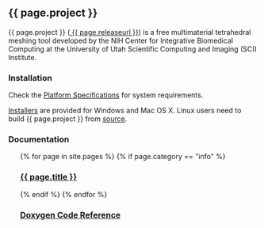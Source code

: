 <h2>{{ page.project }}</h3>

<p>{{ page.project }} (<a href={{ page.releaseurl }}> {{ page.releaseurl }}</a>) is a free multimaterial tetrahedral meshing tool developed by the NIH Center for Integrative Biomedical Computing at the University of Utah Scientific Computing and Imaging (SCI) Institute.</p>

<h3>Installation</h3>

<p>Check the <a href={{ site.github.url }}/specs.html>Platform Specifications</a> for system requirements.</p>

<p><a href={{ page.releaseurl }}>Installers</a> are provided for Windows and Mac OS X. Linux users need to build {{ page.project }} from <a href={{ site.github.url }}/build.html>source</a>.</p>

<h3>Documentation</h3>
<ul>
  {% for page in site.pages %}
  {% if page.category == "info" %}
  <h3> <a href={{ site.github.url }}{{ page.url }}>{{ page.title }}</a></h3>
  {% endif %}
  {% endfor %}
  <h3><a href={{ site.github.url }}/doxygen/index.html>Doxygen Code Reference</a></h3>
</ul>

